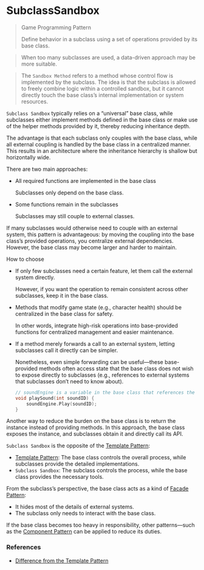 # SubclassSandbox

> Game Programming Pattern
>
> Define behavior in a subclass using a set of operations provided by its base class.

> When too many subclasses are used, a data-driven approach may be more suitable.

> The `Sandbox Method` refers to a method whose control flow is implemented by the subclass. The idea is that the subclass is allowed to freely combine logic within a controlled sandbox, but it cannot directly touch the base class’s internal implementation or system resources.

`Subclass Sandbox` typically relies on a “universal” base class, while subclasses either implement methods defined in the base class or make use of the helper methods provided by it, thereby reducing inheritance depth.

The advantage is that each subclass only couples with the base class, while all external coupling is handled by the base class in a centralized manner. This results in an architecture where the inheritance hierarchy is shallow but horizontally wide.

There are two main approaches:

- All required functions are implemented in the base class

	Subclasses only depend on the base class.

- Some functions remain in the subclasses

	Subclasses may still couple to external classes.

If many subclasses would otherwise need to couple with an external system, this pattern is advantageous: by moving the coupling into the base class’s provided operations, you centralize external dependencies. However, the base class may become larger and harder to maintain.

How to choose

- If only few subclasses need a certain feature, let them call the external system directly.

	However, if you want the operation to remain consistent across other subclasses, keep it in the base class.

- Methods that modify game state (e.g., character health) should be centralized in the base class for safety.

	In other words, integrate high-risk operations into base-provided functions for centralized management and easier maintenance.

- If a method merely forwards a call to an external system, letting subclasses call it directly can be simpler.

	Nonetheless, even simple forwarding can be useful—these base-provided methods often access state that the base class does not wish to expose directly to subclasses (e.g., references to external systems that subclasses don’t need to know about).

	```cpp
	// soundEngine is a variable in the base class that references the currently used SoundEngine instance. But don’t want the subclass to access the soundEngine directly.
	void playSound(int soundID) {
		soundEngine.Play(soundID);
	}
	```

Another way to reduce the burden on the base class is to return the instance instead of providing methods.
In this approach, the base class exposes the instance, and subclasses obtain it and directly call its API.

`Subclass Sandbox` is the opposite of the [Template Pattern](Template.md):
- [Template Pattern](Template.md): The base class controls the overall process, while subclasses provide the detailed implementations.
- `Subclass Sandbox`: The subclass controls the process, while the base class provides the necessary tools.

From the subclass’s perspective, the base class acts as a kind of [Facade Pattern](Facade.md):

- It hides most of the details of external systems.
- The subclass only needs to interact with the base class.

If the base class becomes too heavy in responsibility, other patterns—such as the [Component Pattern](Component.md) can be applied to reduce its duties.

### References
- [Difference from the Template Pattern](../README.md#the-difference-between-subclass-sandbox-and-template)
